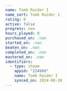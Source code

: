 ```yaml
---
name: Tomb Raider I
name_sort: Tomb Raider 1
rating: 0
active: false
progress: new
hours_played: 0
purchased_on: .nan
started_on: .nan
beaten_on: .nan
completed_on: .nan
mastered_on: .nan
identifiers:
  - type: steam
    appid: "224960"
    name: Tomb Raider I
    synced_on: 2024-08-30
---
```

